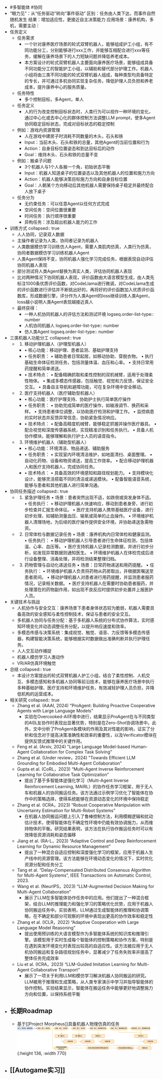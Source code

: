 - #多智能体 #协同
- “眼力见”：从“任务驱动”转向“事件驱动”
  区别：任务由人类下达，而事件自然随机发生
  结果：增加适应性，更接近自主决策能力
  应用场景：康养机构，多机，需要主动｜
- 任务定义
	- 任务需求
		- 一个针对康养医疗场景的轮式双臂机器人，能够组成护工小组，有不同功能分工，分别能够进行xxx工作，并能够互相配合进行xxx等任务，缓解在康养场景下的人力短缺问题并降低养老成本。
		- 本方案设计的轮式双臂机器人主要面向康养医疗场景，能够组成具备不同功能分工的智能护工小组，以辅助和替代部分护理工作。机器人小组将由三类不同功能的轮式双臂机器人组成，每种类型均具备特定的专长，并可通过多机协同实现复杂任务，降低护理人员负担和养老成本，提升康养中心的服务质量。
	- 任务特性
		- 多个控制目标，多Agent，单人
	- 任务定义
		- 人的行为改变控制目标状态时，人类行为可以视作一种环境的变化，通过中心化或去中心化的群体控制方法调整LLM prompt，使多Agent协同稳定目标状态，完成对目标状态的稳定控制
	- 例如：游戏内资源管理
		- 人在游戏中建房子时消耗不同数量的木头，石头和铁
		- Input：当前木头、石头和铁的总量，其他Agent的当前位置和行为
		- Action：自身目标位置姿态和到达目标后的动作
		- Goal：维持木头、石头和铁的总量不变
	- 例如：搬桌子问题
		- 3个机器人与1个人各搬一个角，初始状态平衡
		- Input：机器人知道桌子的位置姿态以及其他机器人的位置和施力方向
		- Action：机器人能够决策目标施力方向和自身目标位置
		- Goal：人朝某个方向移动后其他机器人需要保持桌子稳定并最终配合人放下桌子
	- 任务分为
		- 无约束任务：可以任意Agent以任何方式完成
		- 空间任务：空间位置很重要
		- 时间任务：执行顺序很重要
		- 异构任务：涉及超出机器人能力的工作
- 训练方式
  collapsed:: true
	- 人人协同，记录双人数据
	- 主操作者记录为人类，协同者记录为机器人
	- 人类数据模仿学习训练仿人Agent，需要人类肌肉仿真，人类行为仿真，协同者数据模仿学习训练机器人Agent
	- 人类Agent保持不变，协同机器人强化学习完成任务，根据表现自动评估协同机器人表现
	- 部分测试将人类Agent替换为真实人类，评估协同机器人表现
	- 比对两种情况下协同机器人表现，评价函数由大语言模型生成，由人类先标注1000条优质评价函数，对CodeLlama进行微调，对CodeLlama生成的评价函数进行评估并不断挑出好的，再将好的评价函数加入优质评价函数库，形成数据引擎，评分作为人类Agent的loss继续训练人类Agent，loss越小说明人类Agent表现越接近真人
	- 最终获得：
		- 一种人机协同机器人的评估方法和测试环境
		  logseq.order-list-type:: number
		- 人机协同机器人
		  logseq.order-list-type:: number
		- 仿人类Agent
		  logseq.order-list-type:: number
- 三类机器人功能分工
  collapsed:: true
	- 1.	移动护理机器人（护理型机器人）
		- •	核心功能：移动护理、患者监测、基础护理支持
		- •	任务职责：
		  •	辅助患者日常起居，如移动协助、穿脱衣物。
		  •	执行基础生命体征检测任务，包括测量体温、血压和心率。
		  •	支持日常用药提醒和简单递送。
		- •	技术特点：
		  •	配备精确抓取和柔性控制的双机械臂，适用于处理柔性物体。
		  •	集成多模态传感器，包括触觉、视觉和力反馈，保证安全交互。
		  •	具备自主导航和避障功能，可在复杂环境中安全移动。
	- 2.	医疗支持机器人（医疗辅助型机器人）
		- •	核心功能：医疗护理支持、协助护士执行简单医疗操作
		- •	任务职责：
		  •	协助完成简单的医疗操作，如输液调节、换药和采样。
		  •	支持患者体位调整，以协助医疗检测和护理工作。
		  •	监控病患的实时状态并反馈异常信息，协助紧急情况响应。
		- •	技术特点：
		  •	配备高精度机械臂，能够稳定抓握并操作医疗器具。
		  •	配合视觉和深度传感器系统，实现精准识别和任务执行。
		  •	具备人机协作模块，能够理解和执行护士人员的语音指令。
	- 3.	环境维护机器人（辅助型机器人）
		- •	核心功能：环境清洁、物品递送、辅助服务
		- •	任务职责：
		  •	实现室内环境清洁维护，如地面清扫、桌面整理。
		  •	自动化药物、设备和物资递送，提高工作效率。
		  •	配合移动护理机器人和医疗支持机器人，完成协同任务。
		- •	技术特点：
		  •	具备高效的环境感知和路径规划能力。
		  •	支持模块化设计，能够灵活搭载不同的清洁或递送模块。
		  •	配备智能语音系统，能够与患者和其他机器人进行简单沟通。
- 协同任务描述
  collapsed:: true
	- 1.	紧急护理任务
	  •	场景：患者突然出现不适，如跌倒或突发身体不适。
	  •	任务执行：
	  •	移动护理机器人快速响应，移动到患者身旁，进行初步检查并汇报生命体征。
	  •	医疗支持机器人携带基础医疗设备，进行初步处理，如辅助测量血压、输氧或简单的止血操作。
	  •	环境维护机器人清理场地，为后续的医疗操作提供安全环境，并协助递送急需物资。
	- 2.	日常体检与数据记录任务
	  •	场景：康养机构内日常体检和健康监测。
	  •	任务执行：
	  •	移动护理机器人引导患者进行生命体征检测，包括体温、心率、血压等。
	  •	医疗支持机器人记录检测数据，并进行初步分析，如发现异常数据则通知医生。
	  •	环境维护机器人在体检完成后进行设备整理、消毒处理，并将检测结果整理归档。
	- 3.	药物管理与自动化递送任务
	  •	场景：日常药物递送和用药提醒。
	  •	任务执行：
	  •	环境维护机器人负责将药物从药房取出，并根据医嘱送至患者房间。
	  •	移动护理机器人对患者进行用药提醒，并监测患者服药情况，记录相关数据。
	  •	医疗支持机器人在需要时协助患者服药，并处理潜在的药物副作用，如出现不良反应时提供初步处置并上报医护人员。
- 关键技术与挑战
	- 人机协作与安全交互：康养场景下患者身体状态较为脆弱，机器人需要具备高效的安全感知与柔性控制技术，保证与患者的安全交互。
	- 多机器人协同与任务分配：基于多机器人系统的分布式协作算法，实时感知环境变化并动态调整任务分配，以提升响应速度和效率。
	- 多模态传感与决策系统：集成视觉、触觉、语音、力反馈等多模态传感器，构建智能决策系统，能够根据实时数据做出准确判断并执行护理任务。
	- 人人交互动作捕捉
	- 机器人模仿学习人类动作
	- VR/AR仿真环境触觉
- 总结
  collapsed:: true
	- 本设计方案提出的轮式双臂机器人护工小组，结合了柔性控制、人机交互、多模态感知和多机器人协同等前沿技术，能够在康养医疗场景中执行多种基础护理、医疗支持和环境维护任务，有效减轻护理人员负担，并降低机构的运营成本。
- 相关研究
  collapsed:: true
	- Zhang et al. (AAAI, 2024) "ProAgent: Building Proactive Cooperative Agents with Large Language Models"
		- 实验在Overcooked-AI环境中进行，结果显示ProAgent在与不同类型的AI队友协作时表现出显著优势，特别是在Zero-Shot协调场景中。此外，文中分析了ProAgent各模块的作用及其对性能的影响，证实了分析和信念对于提高决策准确性和效率的重要性，以及Verificator模块在提供反馈式推理中的关键作用。
	- Feng et al. (Arxiv, 2024) "Large Language Model-based Human-Agent Collaboration for Complex Task Solving"
	- Zhang et al. (Under review，2024) "Towards Efficient LLM Grounding for Embodied Multi-Agent Collaboration"
	- Gupta et al. (CoRL，2023) “Multi-Agent Inverse Reinforcement Learning for Collaborative Task Optimization”
		- 提出了基于多智能体逆强化学习（Multi-Agent Inverse Reinforcement Learning, MAIRL）的协作任务学习框架，用于无人车和机器人的协同搬运任务。该方法通过示例学习优化了智能体在协作中的策略选择，使得系统能够在资源动态变化的环境中保持稳定
	- Zhang et al. (ICRA，2023) “Robust Cooperative Manipulation with Uncertainty Estimation for Multi-Robot Systems”
		- 在机器人协同搬运问题上引入了鲁棒控制方法，利用模糊逻辑和扰动估计技术，使得智能体在不确定性环境中仍能有效协调施力，从而维持物体的平衡。研究结果表明，该方法在执行协作搬运任务时可以有效降低资源消耗和姿态偏移
	- Jiang et al. (RA-L，2023) “Adaptive Control and Deep Reinforcement Learning for Dynamic Resource Management”
		- 提出了一种混合自适应控制和深度强化学习的框架，应用于机器人生产线中的资源管理。该方法能够在环境动态变化的情况下，实时优化资源分配和任务分工
	- Tang et al. “Delay-Compensated Distributed Consensus Algorithm for Multi-Agent Systems”, IEEE Transactions on Automatic Control, 2023.
	- Wang et al. (NeurIPS，2023) “LLM-Augmented Decision Making for Multi-Agent Collaboration”
		- 展示了LLM在多智能体协作任务中的应用。他们提出了一种混合框架，结合LLM的推理能力和强化学习的策略优化优势，应用于机器人协同搬运任务中。实验表明，LLM通过生成智能体的推理和协调策略，在不确定和部分可观察的环境中表现出更高的协作效率和稳定性
	- Zhang et al. (ICLR，2022) “Adaptive Cooperation with Large Language Model Reasoning”
		- 提出使用预训练的大语言模型作为多智能体系统的知识库和推理引擎。该模型用于实时生成每个智能体的控制策略和协作方案，特别是在遇到突发环境变化时表现出较高的自适应性。该方法被应用于无人机协同搬运和复杂路径规划任务中，显著减少了任务失败率并提高了整体任务完成效率
	- Liu et al. (ICRA，2023) “LLM-Guided Imitation Learning for Multi-Agent Collaborative Transport”
		- 展示了一项关于利用LLM和模仿学习解决机器人协同搬运的研究。LLM被用于推理和生成策略，从人类专家演示中学习并指导智能体的协作控制。实验结果显示，智能体在搬运任务中能够更好地调整施力方向和位置，以保持系统平衡
- ## 长期Roadmap
	- 基于[[Project Morpheus]]具备机器人物理仿真的任务
	  ![多智能体协同人类完成任务路线图.png](../assets/多智能体协同人类完成任务路线图_1729992866591_0.png){:height 136, :width 770}
- ## [[Autogame实习]]